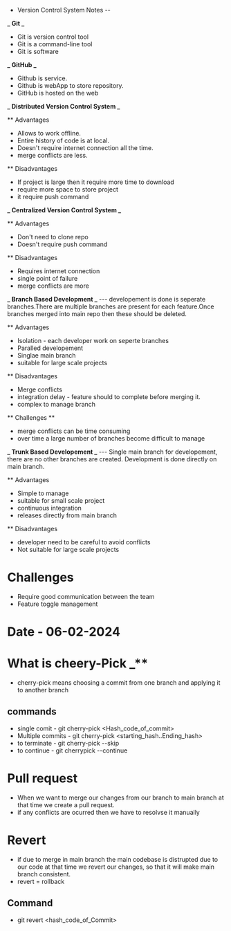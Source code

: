 - Version Control System Notes --

**_ Git _**

- Git is version control tool
- Git is a command-line tool
- Git is software

**_ GitHub _**

- Github is service.
- Github is webApp to store repository.
- GitHub is hosted on the web

**_ Distributed Version Control System _**

\*\* Advantages

- Allows to work offline.
- Entire history of code is at local.
- Doesn't require internet connection all the time.
- merge conflicts are less.

\*\* Disadvantages

- If project is large then it require more time to download
- require more space to store project
- it require push command

**_ Centralized Version Control System _**

\*\* Advantages

- Don't need to clone repo
- Doesn't require push command

\*\* Disadvantages

- Requires internet connection
- single point of failure
- merge conflicts are more

**_ Branch Based Development _**
--- developement is done is seperate branches.There are multiple branches are present for each feature.Once branches merged into main repo then these should be deleted.

\*\* Advantages

- Isolation - each developer work on seperte branches
- Paralled developement
- Singlae main branch
- suitable for large scale projects

\*\* Disadvantages

- Merge conflicts
- integration delay - feature should to complete before merging it.
- complex to manage branch

** Challenges **

- merge conflicts can be time consuming
- over time a large number of branches become difficult to manage

**_ Trunk Based Developement _**
--- Single main branch for developement, there are no other branches are created. Development is done directly on main branch.

\*\* Advantages

- Simple to manage
- suitable for small scale project
- continuous integration
- releases directly from main branch

\*\* Disadvantages

- developer need to be careful to avoid conflicts
- Not suitable for large scale projects

# Challenges

- Require good communication between the team
- Feature toggle management

# Date - 06-02-2024

# What is cheery-Pick \_\*\*

- cherry-pick means choosing a commit from one branch and applying it to another branch

## commands

- single comit - git cherry-pick <Hash_code_of_commit>
- Multiple commits - git cherry-pick <starting_hash..Ending_hash>
- to terminate - git cherry-pick --skip
- to continue - git cherrypick --continue

# Pull request

- When we want to merge our changes from our branch to main branch at that time we create a pull request.
- if any conflicts are ocurred then we have to resolvse it manually

# Revert

- if due to merge in main branch the main codebase is distrupted due to our code at that time we revert our changes, so that it will make main branch consistent.
- revert = rollback

## Command

- git revert <hash_code_of_Commit>
